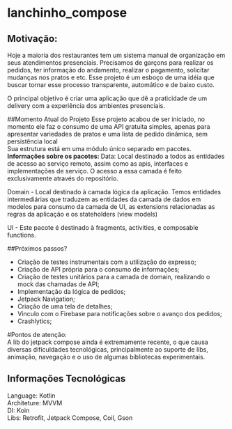 # lanchinho_compose
## Motivação:
Hoje a maioria dos restaurantes tem um sistema manual de organização em seus atendimentos presenciais. Precisamos de garçons para realizar os pedidos, 
ter informação do andamento, realizar o pagamento, solicitar mudanças nos pratos e etc.
Esse projeto é um esboço de uma idéia que buscar tornar esse processo transparente, automático e de baixo custo.

O principal objetivo é criar uma aplicação que dê a praticidade de um delivery com a experiência dos ambientes presenciais.


##Momento Atual do Projeto
Esse projeto acabou de ser iniciado, no momento ele faz o consumo de uma API gratuita simples, apenas para apresentar variedades de pratos e uma lista de pedido dinâmica, sem persistência local <br/>
Sua estrutura está em uma módulo único separado em pacotes.  <br/>
<b> Informações sobre os pacotes: </b>
Data: Local destinado a todos as entidades de acesso ao serviço remoto, assim como as apis, interfaces e implementações de serviço. O acesso a essa camada é feito exclusivamente através do repositório.<br/>

Domain - Local destinado à camada lógica da aplicação. 
Temos entidades intermediárias que traduzem as entidades da camada de dados em modelos para consumo da camada de UI, as extensions  relacionadas as regras da aplicação e os stateholders (view models) <br/>

UI - Este pacote é destinado à fragments, activities, e composable functions.<br/>


##Próximos passos? <br/>
- Criação de testes instrumentais com a utilização do expresso;<br/>
- Criação de API própria para o consumo de informações;<br/>
- Criação de testes unitários para a camada de domain, realizando o mock das chamadas de API;<br/>
- Implementação da lógica de pedidos;<br/>
- Jetpack Navigation;<br/>
- Criação de uma tela de detalhes;<br/>
- Vinculo com o Firebase para notificações sobre o avanço dos pedidos;<br/>
- Crashlytics;<br/>


#Pontos de atenção:<br/>
A lib do jetpack compose ainda é extremamente recente, o que causa diversas dificuldades tecnológicas, principalmente ao suporte de libs, animação, navegação e o uso de algumas bibliotecas experimentais.


## Informações Tecnológicas
Language: Kotlin <br/>
Architeture: MVVM <br/>
DI: Koin <br/>
Libs: Retrofit, Jetpack Compose, Coil, Gson <br/>
